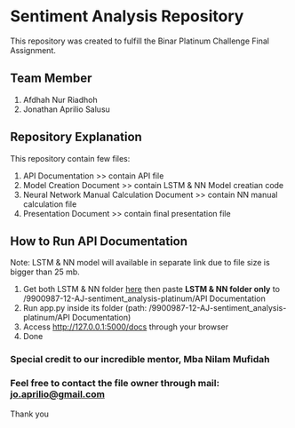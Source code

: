 # Sentiment Analysis Repository
This repository was created to fulfill the Binar Platinum Challenge Final Assignment.

## Team Member
1. Afdhah Nur Riadhoh
2. Jonathan Aprilio Salusu


## Repository Explanation
This repository contain few files:
1. API Documentation >> contain API file
2. Model Creation Document >> contain LSTM & NN Model creatian code
3. Neural Network Manual Calculation Document >> contain NN manual calculation file
4. Presentation Document >> contain final presentation file

## How to Run API Documentation
Note: LSTM & NN model will available in separate link due to file size is bigger than 25 mb.
1. Get both LSTM & NN folder [here](https://drive.google.com/drive/folders/1EviE1ZquTxx-PJjYrbpdiWOQswubGygG?usp=sharing) then paste **LSTM & NN folder only** to /9900987-12-AJ-sentiment_analysis-platinum/API Documentation
2. Run app.py inside its folder (path: /9900987-12-AJ-sentiment_analysis-platinum/API Documentation)
3. Access http://127.0.0.1:5000/docs through your browser
4. Done

### Special credit to our incredible mentor, Mba Nilam Mufidah

### Feel free to contact the file owner through mail: jo.aprilio@gmail.com
Thank you
